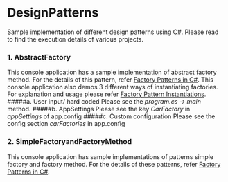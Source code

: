 # DesignPatterns
Sample implementation of different design patterns using C#. Please read to find the execution details of various projects.

### 1. AbstractFactory
This console application has a sample implementation of abstract factory method. For the details of this pattern, refer [Factory Patterns in C#](https://codedesignetc.com/2017/03/02/factory-patterns/).
This console application also demos 3 different ways of instantiating factories. For explanation and usage please refer [Factory Pattern Instantiations](https://codedesignetc.com/2017/03/03/factory-pattern-instantiations/).
#####a. User input/ hard coded 
Please see the *program.cs -> main* method.
#####b. AppSettings
Please see the key *CarFactory* in *appSettings* of app.config
#####c. Custom configuration
Please see the config section *carFactories* in app.config

### 2. SimpleFactoryandFactoryMethod
This console application has sample implementations of patterns simple factory and factory method. For the details of these patterns, refer [Factory Patterns in C#](https://codedesignetc.com/2017/03/02/factory-patterns/).

